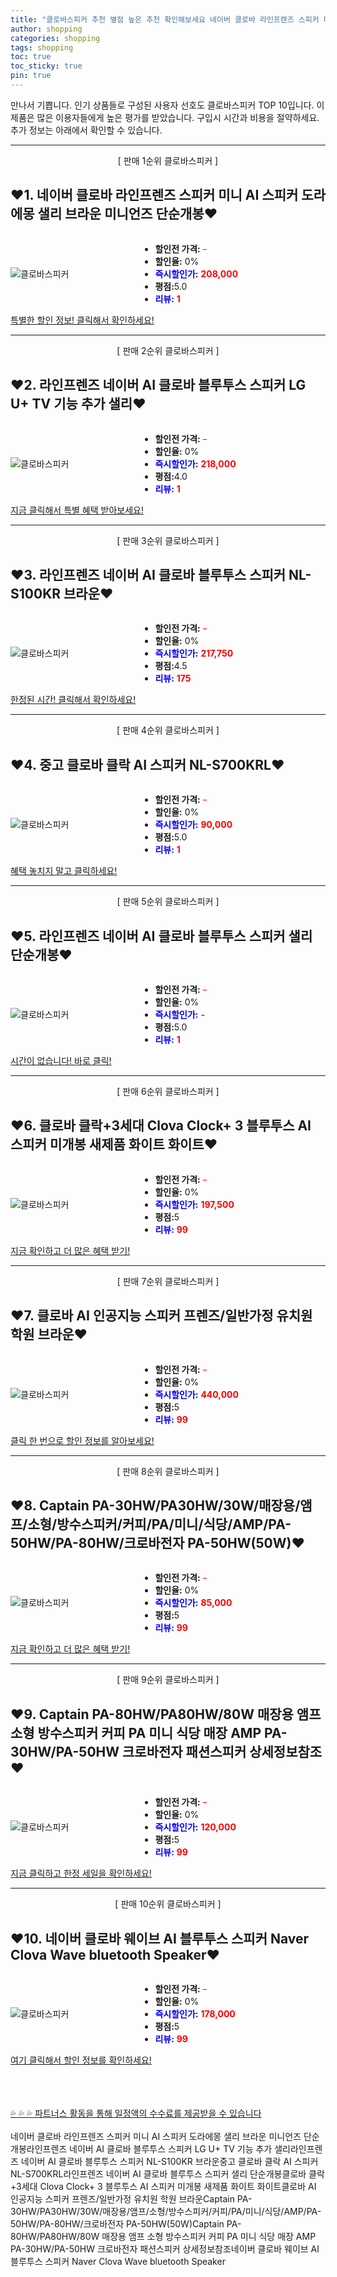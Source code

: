 ```yaml
---
title: "클로바스피커 추천 별점 높은 추천 확인해보세요 네이버 클로바 라인프렌즈 스피커 미니"
author: shopping
categories: shopping
tags: shopping
toc: true
toc_sticky: true
pin: true
---
```

만나서 기쁩니다. 인기 상품들로 구성된 사용자 선호도 클로바스피커 TOP 10입니다. 이 제품은 많은 이용자들에게 높은 평가를 받았습니다. 구입시 시간과 비용을 절약하세요. 추가 정보는 아래에서 확인할 수 있습니다.

---
<p class="toplist" style="margin: 0 auto; display: block; width: fit-content;">[ 판매 1순위 클로바스피커 ]</p>

<h2><strong>❤️1. 네이버 클로바 라인프렌즈 스피커 미니 AI 스피커 도라에몽 샐리 브라운 미니언즈 단순개봉❤️</strong></h2>

<div style="display: flex; align-items: center;">
    <div style="flex: 0.4;">
        <img src="https://thumbnail10.coupangcdn.com/thumbnails/remote/230x230ex/image/vendor_inventory/01d4/55c35287fdbb40d2bd1166408565d8821c41d0064e32c297d39f7e7fffe4.png" alt="클로바스피커" style="max-width: 100%;">
    </div>
    <div style="flex: 0.6; margin-left: 10px;">
        <ul>
            <li><strong>할인전 가격:</strong> <del style="color: red;">-</del></li>
            <li><strong>할인율:</strong> 0%</li>
            <li><span style='color:blue'><strong>즉시할인가:</strong></span> <span style='color:red'><strong>208,000</strong></span></li>
            <li><strong>평점:</strong>5.0</li>
            <li><span style='color:blue'><strong>리뷰:</strong></span> <span style='color:red'><strong>1</strong></span></li>
        </ul>
    </div>
</div>
<div class="center">
    <a href="https://William4Davisa.github.io?lptag=AF9450613&subid=githubio&pageKey=5255143325&traceid=V0-153&itemId=7453893728&vendorItemId=81075820264" class="myButton">
        특별한 할인 정보! 클릭해서 확인하세요!
    </a>
</div>


---
<p class="toplist" style="margin: 0 auto; display: block; width: fit-content;">[ 판매 2순위 클로바스피커 ]</p>

<h2><strong>❤️2. 라인프렌즈 네이버 AI 클로바 블루투스 스피커 LG U+ TV 기능 추가 샐리❤️</strong></h2>

<div style="display: flex; align-items: center;">
    <div style="flex: 0.4;">
        <img src="https://thumbnail9.coupangcdn.com/thumbnails/remote/230x230ex/image/vendor_inventory/9554/567f1cba64a4c379d9d687cd569561b6bf5871ce4f747268e9fa4588a168.jpg" alt="클로바스피커" style="max-width: 100%;">
    </div>
    <div style="flex: 0.6; margin-left: 10px;">
        <ul>
            <li><strong>할인전 가격:</strong> <del style="color: red;">-</del></li>
            <li><strong>할인율:</strong> 0%</li>
            <li><span style='color:blue'><strong>즉시할인가:</strong></span> <span style='color:red'><strong>218,000</strong></span></li>
            <li><strong>평점:</strong>4.0</li>
            <li><span style='color:blue'><strong>리뷰:</strong></span> <span style='color:red'><strong>1</strong></span></li>
        </ul>
    </div>
</div>
<div class="center">
    <a href="https://William4Davisa.github.io?lptag=AF9450613&subid=githubio&pageKey=1436202064&traceid=V0-153&itemId=2479004047&vendorItemId=81075354390" class="myButton">
        지금 클릭해서 특별 혜택 받아보세요!
    </a>
</div>


---
<p class="toplist" style="margin: 0 auto; display: block; width: fit-content;">[ 판매 3순위 클로바스피커 ]</p>

<h2><strong>❤️3. 라인프렌즈 네이버 AI 클로바 블루투스 스피커 NL-S100KR 브라운❤️</strong></h2>

<div style="display: flex; align-items: center;">
    <div style="flex: 0.4;">
        <img src="https://thumbnail7.coupangcdn.com/thumbnails/remote/230x230ex/image/vendor_inventory/a795/1d991cffb5787305d610e27499e1e539d655a2a5c8d1836ac8144081b122.jpg" alt="클로바스피커" style="max-width: 100%;">
    </div>
    <div style="flex: 0.6; margin-left: 10px;">
        <ul>
            <li><strong>할인전 가격:</strong> <del style="color: red;">-</del></li>
            <li><strong>할인율:</strong> 0%</li>
            <li><span style='color:blue'><strong>즉시할인가:</strong></span> <span style='color:red'><strong>217,750</strong></span></li>
            <li><strong>평점:</strong>4.5</li>
            <li><span style='color:blue'><strong>리뷰:</strong></span> <span style='color:red'><strong>175</strong></span></li>
        </ul>
    </div>
</div>
<div class="center">
    <a href="https://William4Davisa.github.io?lptag=AF9450613&subid=githubio&pageKey=80252342&traceid=V0-153&itemId=256688166&vendorItemId=81075354383" class="myButton">
        한정된 시간! 클릭해서 확인하세요!
    </a>
</div>


---
<p class="toplist" style="margin: 0 auto; display: block; width: fit-content;">[ 판매 4순위 클로바스피커 ]</p>

<h2><strong>❤️4. 중고 클로바 클락 AI 스피커 NL-S700KRL❤️</strong></h2>

<div style="display: flex; align-items: center;">
    <div style="flex: 0.4;">
        <img src="https://thumbnail9.coupangcdn.com/thumbnails/remote/230x230ex/image/vendor_inventory/72fd/de352e035c4c3501814f412c0cb63b6386ca9bffaef971a5d4b209720b76.png" alt="클로바스피커" style="max-width: 100%;">
    </div>
    <div style="flex: 0.6; margin-left: 10px;">
        <ul>
            <li><strong>할인전 가격:</strong> <del style="color: red;">-</del></li>
            <li><strong>할인율:</strong> 0%</li>
            <li><span style='color:blue'><strong>즉시할인가:</strong></span> <span style='color:red'><strong>90,000</strong></span></li>
            <li><strong>평점:</strong>5.0</li>
            <li><span style='color:blue'><strong>리뷰:</strong></span> <span style='color:red'><strong>1</strong></span></li>
        </ul>
    </div>
</div>
<div class="center">
    <a href="https://William4Davisa.github.io?lptag=AF9450613&subid=githubio&pageKey=6731107887&traceid=V0-153&itemId=15684582161&vendorItemId=82899605751" class="myButton">
        혜택 놓치지 말고 클릭하세요!
    </a>
</div>


---
<p class="toplist" style="margin: 0 auto; display: block; width: fit-content;">[ 판매 5순위 클로바스피커 ]</p>

<h2><strong>❤️5. 라인프렌즈 네이버 AI 클로바 블루투스 스피커 샐리 단순개봉❤️</strong></h2>

<div style="display: flex; align-items: center;">
    <div style="flex: 0.4;">
        <img src="https://thumbnail9.coupangcdn.com/thumbnails/remote/230x230ex/image/vendor_inventory/9554/567f1cba64a4c379d9d687cd569561b6bf5871ce4f747268e9fa4588a168.jpg" alt="클로바스피커" style="max-width: 100%;">
    </div>
    <div style="flex: 0.6; margin-left: 10px;">
        <ul>
            <li><strong>할인전 가격:</strong> <del style="color: red;">-</del></li>
            <li><strong>할인율:</strong> 0%</li>
            <li><span style='color:blue'><strong>즉시할인가:</strong></span> <span style='color:red'><strong>-</strong></span></li>
            <li><strong>평점:</strong>5.0</li>
            <li><span style='color:blue'><strong>리뷰:</strong></span> <span style='color:red'><strong>1</strong></span></li>
        </ul>
    </div>
</div>
<div class="center">
    <a href="https://William4Davisa.github.io?lptag=AF9450613&subid=githubio&pageKey=6422610352&traceid=V0-153&itemId=13825141947&vendorItemId=81075354354" class="myButton">
        시간이 없습니다! 바로 클릭!
    </a>
</div>


---
<p class="toplist" style="margin: 0 auto; display: block; width: fit-content;">[ 판매 6순위 클로바스피커 ]</p>

<h2><strong>❤️6. 클로바 클락+3세대 Clova Clock+ 3 블루투스 AI 스피커 미개봉 새제품 화이트 화이트❤️</strong></h2>

<div style="display: flex; align-items: center;">
    <div style="flex: 0.4;">
        <img src="https://thumbnail9.coupangcdn.com/thumbnails/remote/230x230ex/image/vendor_inventory/2ddd/a75dbd387566335e1c1a123fa51ad63d1a195c046f37f26c305594281101.jpeg" alt="클로바스피커" style="max-width: 100%;">
    </div>
    <div style="flex: 0.6; margin-left: 10px;">
        <ul>
            <li><strong>할인전 가격:</strong> <del style="color: red;">-</del></li>
            <li><strong>할인율:</strong> 0%</li>
            <li><span style='color:blue'><strong>즉시할인가:</strong></span> <span style='color:red'><strong>197,500</strong></span></li>
            <li><strong>평점:</strong>5</li>
            <li><span style='color:blue'><strong>리뷰:</strong></span> <span style='color:red'><strong>99</strong></span></li>
        </ul>
    </div>
</div>
<div class="center">
    <a href="https://William4Davisa.github.io?lptag=AF9450613&subid=githubio&pageKey=7427849107&traceid=V0-153&itemId=19284745437&vendorItemId=88609401361" class="myButton">
        지금 확인하고 더 많은 혜택 받기!
    </a>
</div>


---
<p class="toplist" style="margin: 0 auto; display: block; width: fit-content;">[ 판매 7순위 클로바스피커 ]</p>

<h2><strong>❤️7. 클로바 AI 인공지능 스피커 프렌즈/일반가정 유치원 학원 브라운❤️</strong></h2>

<div style="display: flex; align-items: center;">
    <div style="flex: 0.4;">
        <img src="https://thumbnail6.coupangcdn.com/thumbnails/remote/230x230ex/image/vendor_inventory/958f/8bb237c18c90c413c5a5cf2f4a73de66924b48c7a2bed88730ea05624b77.jpg" alt="클로바스피커" style="max-width: 100%;">
    </div>
    <div style="flex: 0.6; margin-left: 10px;">
        <ul>
            <li><strong>할인전 가격:</strong> <del style="color: red;">-</del></li>
            <li><strong>할인율:</strong> 0%</li>
            <li><span style='color:blue'><strong>즉시할인가:</strong></span> <span style='color:red'><strong>440,000</strong></span></li>
            <li><strong>평점:</strong>5</li>
            <li><span style='color:blue'><strong>리뷰:</strong></span> <span style='color:red'><strong>99</strong></span></li>
        </ul>
    </div>
</div>
<div class="center">
    <a href="https://William4Davisa.github.io?lptag=AF9450613&subid=githubio&pageKey=7878897217&traceid=V0-153&itemId=21542815703&vendorItemId=88595677355" class="myButton">
        클릭 한 번으로 할인 정보를 알아보세요!
    </a>
</div>


---
<p class="toplist" style="margin: 0 auto; display: block; width: fit-content;">[ 판매 8순위 클로바스피커 ]</p>

<h2><strong>❤️8. Captain PA-30HW/PA30HW/30W/매장용/앰프/소형/방수스피커/커피/PA/미니/식당/AMP/PA-50HW/PA-80HW/크로바전자 PA-50HW(50W)❤️</strong></h2>

<div style="display: flex; align-items: center;">
    <div style="flex: 0.4;">
        <img src="https://thumbnail7.coupangcdn.com/thumbnails/remote/230x230ex/image/vendor_inventory/9ddd/ed1e6cb7bf27ca8d395062eb2a2e04f3f9b77d3126a60c85c2333d3d2288.jpg" alt="클로바스피커" style="max-width: 100%;">
    </div>
    <div style="flex: 0.6; margin-left: 10px;">
        <ul>
            <li><strong>할인전 가격:</strong> <del style="color: red;">-</del></li>
            <li><strong>할인율:</strong> 0%</li>
            <li><span style='color:blue'><strong>즉시할인가:</strong></span> <span style='color:red'><strong>85,000</strong></span></li>
            <li><strong>평점:</strong>5</li>
            <li><span style='color:blue'><strong>리뷰:</strong></span> <span style='color:red'><strong>99</strong></span></li>
        </ul>
    </div>
</div>
<div class="center">
    <a href="https://William4Davisa.github.io?lptag=AF9450613&subid=githubio&pageKey=5184469788&traceid=V0-153&itemId=7179457419&vendorItemId=74471121306" class="myButton">
        지금 확인하고 더 많은 혜택 받기!
    </a>
</div>


---
<p class="toplist" style="margin: 0 auto; display: block; width: fit-content;">[ 판매 9순위 클로바스피커 ]</p>

<h2><strong>❤️9. Captain PA-80HW/PA80HW/80W 매장용 앰프 소형 방수스피커 커피 PA 미니 식당 매장 AMP PA-30HW/PA-50HW 크로바전자 패션스피커 상세정보참조❤️</strong></h2>

<div style="display: flex; align-items: center;">
    <div style="flex: 0.4;">
        <img src="https://thumbnail6.coupangcdn.com/thumbnails/remote/230x230ex/image/vendor_inventory/1b72/528a1ce1408c85c43638e1f64dc2cd8fbb538f49f65cadaa747d9cdd3d08.jpg" alt="클로바스피커" style="max-width: 100%;">
    </div>
    <div style="flex: 0.6; margin-left: 10px;">
        <ul>
            <li><strong>할인전 가격:</strong> <del style="color: red;">-</del></li>
            <li><strong>할인율:</strong> 0%</li>
            <li><span style='color:blue'><strong>즉시할인가:</strong></span> <span style='color:red'><strong>120,000</strong></span></li>
            <li><strong>평점:</strong>5</li>
            <li><span style='color:blue'><strong>리뷰:</strong></span> <span style='color:red'><strong>99</strong></span></li>
        </ul>
    </div>
</div>
<div class="center">
    <a href="https://William4Davisa.github.io?lptag=AF9450613&subid=githubio&pageKey=5184456952&traceid=V0-153&itemId=7179395445&vendorItemId=74471119589" class="myButton">
        지금 클릭하고 한정 세일을 확인하세요!
    </a>
</div>


---
<p class="toplist" style="margin: 0 auto; display: block; width: fit-content;">[ 판매 10순위 클로바스피커 ]</p>

<h2><strong>❤️10. 네이버 클로바 웨이브 AI 블루투스 스피커 Naver Clova Wave bluetooth Speaker❤️</strong></h2>

<div style="display: flex; align-items: center;">
    <div style="flex: 0.4;">
        <img src="https://thumbnail6.coupangcdn.com/thumbnails/remote/230x230ex/image/vendor_inventory/39f0/48616dd84f424332767661d1f9b6d48cb0eab81bc380fd95bdb364416e30.png" alt="클로바스피커" style="max-width: 100%;">
    </div>
    <div style="flex: 0.6; margin-left: 10px;">
        <ul>
            <li><strong>할인전 가격:</strong> <del style="color: red;">-</del></li>
            <li><strong>할인율:</strong> 0%</li>
            <li><span style='color:blue'><strong>즉시할인가:</strong></span> <span style='color:red'><strong>178,000</strong></span></li>
            <li><strong>평점:</strong>5</li>
            <li><span style='color:blue'><strong>리뷰:</strong></span> <span style='color:red'><strong>99</strong></span></li>
        </ul>
    </div>
</div>
<div class="center">
    <a href="https://William4Davisa.github.io?lptag=AF9450613&subid=githubio&pageKey=6030981529&traceid=V0-153&itemId=10997190887&vendorItemId=78276881798" class="myButton">
        여기 클릭해서 할인 정보를 확인하세요!
    </a>
</div>

<br><br><br>[💦 💦 💦 파트너스 활동을 통해 일정액의 수수료를 제공받을 수 있습니다](https://link.coupang.com/a/bcpT2c)<br><br>네이버 클로바 라인프렌즈 스피커 미니 AI 스피커 도라에몽 샐리 브라운 미니언즈 단순개봉라인프렌즈 네이버 AI 클로바 블루투스 스피커 LG U+ TV 기능 추가 샐리라인프렌즈 네이버 AI 클로바 블루투스 스피커 NL-S100KR 브라운중고 클로바 클락 AI 스피커 NL-S700KRL라인프렌즈 네이버 AI 클로바 블루투스 스피커 샐리 단순개봉클로바 클락+3세대 Clova Clock+ 3 블루투스 AI 스피커 미개봉 새제품 화이트 화이트클로바 AI 인공지능 스피커 프렌즈/일반가정 유치원 학원 브라운Captain PA-30HW/PA30HW/30W/매장용/앰프/소형/방수스피커/커피/PA/미니/식당/AMP/PA-50HW/PA-80HW/크로바전자 PA-50HW(50W)Captain PA-80HW/PA80HW/80W 매장용 앰프 소형 방수스피커 커피 PA 미니 식당 매장 AMP PA-30HW/PA-50HW 크로바전자 패션스피커 상세정보참조네이버 클로바 웨이브 AI 블루투스 스피커 Naver Clova Wave bluetooth Speaker